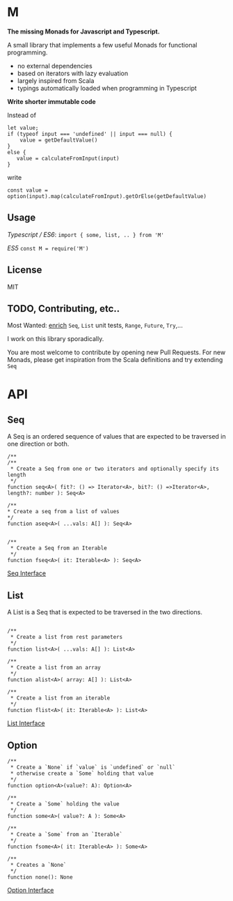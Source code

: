 M
==

**The missing Monads for Javascript and Typescript.** 

A small library that implements a few useful Monads for functional programming.
 - no external dependencies
 - based on iterators with lazy evaluation
 - largely inspired from Scala
 - typings automatically loaded when programming in Typescript
 
 **Write shorter immutable code**
 
 Instead of 
 
 ```
 let value;
 if (typeof input === 'undefined' || input === null) {
     value = getDefaultValue()
 }
 else {
    value = calculateFromInput(input)
 }
```

write

```
const value = option(input).map(calculateFromInput).getOrElse(getDefaultValue) 
```
  
Usage
-----

*Typescript / ES6*: `import { some, list, .. } from 'M'`

*ES5* `const M = require('M')`

License
-------

MIT

TODO, Contributing, etc..
--------------------------

Most Wanted: [enrich](./SeqAdditional.MD) `Seq`, `List` unit tests, `Range`, `Future`, `Try`,... 

I work on this library sporadically.

You are most welcome to contribute by opening new Pull Requests.
For new Monads, please get inspiration from the Scala definitions and try extending `Seq`

  
API
===
  
Seq
---

A Seq is an ordered sequence of values that are expected to be traversed in one direction or both. 

```
/**
/**
 * Create a Seq from one or two iterators and optionally specify its length
 */
function seq<A>( fit?: () => Iterator<A>, bit?: () =>Iterator<A>, length?: number ): Seq<A>
 
/**
* Create a seq from a list of values
*/
function aseq<A>( ...vals: A[] ): Seq<A> 


/**
 * Create a Seq from an Iterable
 */
function fseq<A>( it: Iterable<A> ): Seq<A> 

```
[Seq Interface](./typescript/API/Seq.ts) 

List
----

A List is a Seq that is expected to be traversed in the two directions.

```

/**
 * Create a list from rest parameters
 */
function list<A>( ...vals: A[] ): List<A>

/**
 * Create a list from an array
 */
function alist<A>( array: A[] ): List<A> 

/**
 * Create a list from an iterable
 */
function flist<A>( it: Iterable<A> ): List<A> 

```
[List Interface](./typescript/API/List.ts) 
  
Option
------

```
/**
 * Create a `None` if `value` is `undefined` or `null`
 * otherwise create a `Some` holding that value
 */
function option<A>(value?: A): Option<A> 

/**
 * Create a `Some` holding the value
 */
function some<A>( value?: A ): Some<A>

/**
 * Create a `Some` from an `Iterable`
 */
function fsome<A>( it: Iterable<A> ): Some<A>

/**
 * Creates a `None`
 */
function none(): None 

```

[Option Interface](./typescript/API/Option.ts) 

